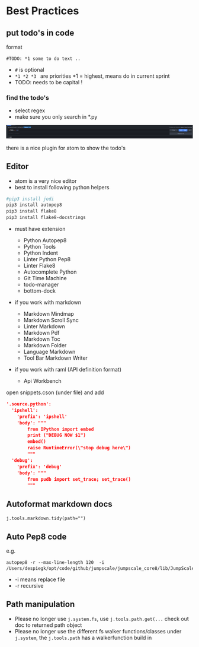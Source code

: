 # Best Practices

## put todo's in code

format
```
#TODO: *1 some to do text ..
```

- ```#``` is optional
- ```*1 *2 *3 ``` are priorities *1 = highest, means do in current sprint
- TODO: needs to be capital !

### find the todo's

- select regex
- make sure you only search in *.py

![](search_atom.png)

there is a nice plugin for atom to show the todo's

## Editor

- atom is a very nice editor
- best to install following python helpers

```bash
#pip3 install jedi
pip3 install autopep8
pip3 install flake8
pip3 install flake8-docstrings
```

- must have extension

  - Python Autopep8
  - Python Tools
  - Python Indent
  - Linter Python Pep8
  - Linter Flake8
  - Autocomplete Python
  - Git Time Machine
  - todo-manager
  - bottom-dock

- if you work with markdown

  - Markdown Mindmap
  - Markdown Scroll Sync
  - Linter Markdown
  - Markdown Pdf
  - Markdown Toc
  - Markdown Folder
  - Language Markdown
  - Tool Bar Markdown Writer

- if you work with raml (API definition format)

  - Api Workbench

open snippets.cson (under file) and add

```json
'.source.python':
  'ipshell':
    'prefix': 'ipshell'
    'body': """
        from IPython import embed
        print ("DEBUG NOW $1")
        embed()
        raise RuntimeError(\"stop debug here\")
        """
  'debug':
    'prefix': 'debug'
    'body': """
        from pudb import set_trace; set_trace()
        """
```
## Autoformat markdown docs

```
j.tools.markdown.tidy(path="")
```

## Auto Pep8 code

e.g.

```
autopep8 -r --max-line-length 120  -i /Users/despiegk/opt/code/github/jumpscale/jumpscale_core8/lib/JumpScale/
```

- -i means replace file
- -r recursive

## Path manipulation

- Please no longer use `j.system.fs`, use `j.tools.path.get(...` check out doc to returned path object
- Please no longer use the different fs walker functions/classes under `j.system`, the `j.tools.path` has a walkerfunction build in
